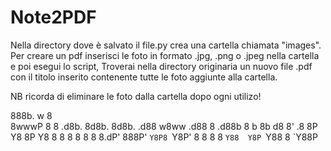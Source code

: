 # Note2PDF
Nella directory dove è salvato il file.py crea una cartella chiamata "images". Per creare un pdf inserisci le foto in formato .jpg, .png o .jpeg nella cartella e poi esegui lo script, Troverai nella directory originaria un nuovo file .pdf con il titolo inserito contenente tutte le foto aggiunte alla cartella. 

NB ricorda di eliminare le foto dalla cartella dopo ogni utilizo!





 888b.                                  w        8       
8wwwP 8   8 .d8b. 8d8b.    8d8b. .d88 w8ww .d88 8 .d88b 
8   b 8b d8 8' .8 8P Y8    8P Y8 8  8  8   8  8 8 8.dP' 
888P' `Y8P8 `Y8P' 8   8    8   8 `Y88  Y8P `Y88 8 `Y88P





































